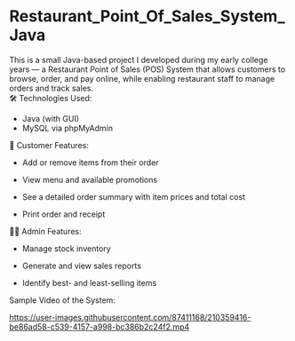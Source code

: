 # Restaurant_Point_Of_Sales_System_Java

This is a small Java-based project I developed during my early college years — a Restaurant Point of Sales (POS) System that allows customers to browse, order, and pay online, while enabling restaurant staff to manage orders and track sales.  
🛠️ Technologies Used:
- Java (with GUI)
- MySQL via phpMyAdmin  


👥 Customer Features:
- Add or remove items from their order

- View menu and available promotions

- See a detailed order summary with item prices and total cost

- Print order and receipt


🧑‍💼 Admin Features:
- Manage stock inventory

- Generate and view sales reports

- Identify best- and least-selling items



Sample Video of the System:

https://user-images.githubusercontent.com/87411168/210359416-be86ad58-c539-4157-a998-bc386b2c24f2.mp4


